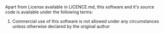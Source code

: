 Apart from License available in LICENCE.md, this software and it's source code is available under the following terms:
1. Commercial use of this software is not allowed under any circumstances unless otherwise declared by the original author